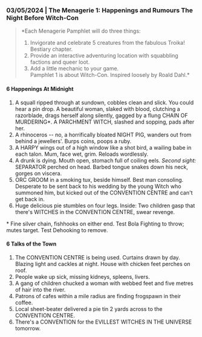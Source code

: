 ### 03/05/2024 | The Menagerie 1: Happenings and Rumours The Night Before Witch-Con

>*Each Menagerie Pamphlet will do three things: 
>1. Invigorate and celebrate 5 creatures from the fabulous Troika! Bestiary chapter.
>2. Provide an interactive adventuring location with squabbling factions and queer loot.
>3. Add a little mechanic to your game.  
>Pamphlet 1 is about Witch-Con. Inspired loosely by Roald Dahl.*
#### 6 Happenings At Midnight

1. A squall ripped through at sundown, cobbles clean and slick. You could hear a pin drop. A beautiful woman, slaked with blood, clutching a razorblade, drags herself along silently, gagged by a flung CHAIN OF MURDERING\*. A PARCHMENT WITCH, slashed and sopping, pads after her.
2. A rhinoceros -- no, a horrifically bloated NIGHT PIG, wanders out from behind a jewellers'. Burps coins, poops a ruby. 
3. A HARPY wings out of a high window like a shot bird, a wailing babe in each talon. Mum, face wet, grim. Reloads wordlessly.
4. A drunk is dying. Mouth open, stomach full of coiling eels. *Second sight:* SEPARATOR perched on head. Barbed tongue snakes down his neck, gorges on viscera.
5. ORC GROOM in a smoking tux, beside himself. Best man consoling. Desperate to be sent back to his wedding by the young Witch who summoned him, but kicked out of the CONVENTION CENTRE and can't get back in.
6. Huge delicious pie stumbles on four legs. Inside: Two children gasp that there's WITCHES in the CONVENTION CENTRE, swear revenge.

\* Fine silver chain, fishhooks on either end. Test Bola Fighting to throw; mutes target. Test Dehooking to remove.

#### 6 Talks of the Town
1. The CONVENTION CENTRE is being used. Curtains drawn by day. Blazing light and cackles at night. House with chicken feet perches on roof.
2. People wake up sick, missing kidneys, spleens, livers.
3. A gang of children chucked a woman with webbed feet and five metres of hair into the river.
4. Patrons of cafes within a mile radius are finding frogspawn in their coffee.
5. Local sheet-beater delivered a pie tin 2 yards across to the CONVENTION CENTRE.
6. There's a CONVENTION for the EVILLEST WITCHES IN THE UNIVERSE tomorrow.